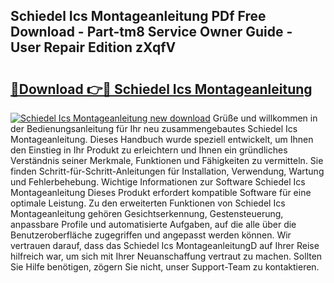 ## Schiedel Ics Montageanleitung PDf Free Download - Part-tm8 Service Owner Guide - User Repair Edition zXqfV

# <h2><a href="http://df84gcw.blite.top/?on=Schiedel+Ics+Montageanleitung">🔗Download 👉🔴 Schiedel Ics Montageanleitung</a></h2>

[![Schiedel Ics Montageanleitung new download](https://i.imgur.com/lujVjoI.png)](http://df84gcw.blite.top/?on=Schiedel+Ics+Montageanleitung)
Grüße und willkommen in der Bedienungsanleitung für Ihr neu zusammengebautes Schiedel Ics Montageanleitung. Dieses Handbuch wurde speziell entwickelt, um Ihnen den Einstieg in Ihr Produkt zu erleichtern und Ihnen ein gründliches Verständnis seiner Merkmale, Funktionen und Fähigkeiten zu vermitteln. Sie finden Schritt-für-Schritt-Anleitungen für Installation, Verwendung, Wartung und Fehlerbehebung. Wichtige Informationen zur Software Schiedel Ics Montageanleitung Dieses Produkt erfordert kompatible Software für eine optimale Leistung. Zu den erweiterten Funktionen von Schiedel Ics Montageanleitung gehören Gesichtserkennung, Gestensteuerung, anpassbare Profile und automatisierte Aufgaben, auf die alle über die Benutzeroberfläche zugegriffen und angepasst werden können. Wir vertrauen darauf, dass das Schiedel Ics MontageanleitungD auf Ihrer Reise hilfreich war, um sich mit Ihrer Neuanschaffung vertraut zu machen. Sollten Sie Hilfe benötigen, zögern Sie nicht, unser Support-Team zu kontaktieren.

